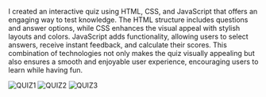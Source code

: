 I created an interactive quiz using HTML, CSS, and JavaScript that offers an engaging way to test knowledge. The HTML structure includes questions and answer options, while CSS enhances the visual appeal with stylish layouts and colors. JavaScript adds functionality, allowing users to select answers, receive instant feedback, and calculate their scores. This combination of technologies not only makes the quiz visually appealing but also ensures a smooth and enjoyable user experience, encouraging users to learn while having fun.

![QUIZ1](https://github.com/user-attachments/assets/fedf6d7f-7d92-4605-8e54-480f0c48cfcb)
![QUIZ2](https://github.com/user-attachments/assets/e90ca949-8e1b-47c7-95c1-953dfaed7deb)
![QUIZ3](https://github.com/user-attachments/assets/2a43c23c-83b6-49e3-a254-68fbd68f8706)
